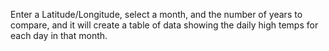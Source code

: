 Enter a Latitude/Longitude, select a month, and the number of years to compare, and it will create a table of data showing the daily high temps for each day in that month.
